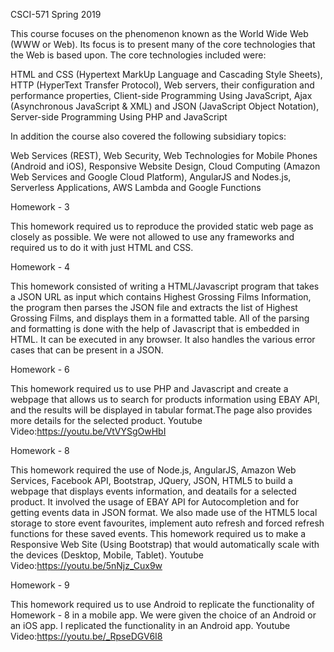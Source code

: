 CSCI-571 Spring 2019

This course focuses on the phenomenon known as the World Wide Web (WWW or Web). Its focus is to present many of the core technologies that the Web is based upon. The core technologies included were:

HTML and CSS (Hypertext MarkUp Language and Cascading Style Sheets), HTTP (HyperText Transfer Protocol), Web servers, their configuration and performance properties, Client-side Programming Using JavaScript, Ajax (Asynchronous JavaScript & XML) and JSON (JavaScript Object Notation), Server-side Programming Using PHP and JavaScript

In addition the course also covered the following subsidiary topics:

Web Services (REST), Web Security, Web Technologies for Mobile Phones (Android and iOS), Responsive Website Design, Cloud Computing (Amazon Web Services and Google Cloud Platform), AngularJS and Nodes.js, Serverless Applications, AWS Lambda and Google Functions

Homework - 3 

This homework required us to reproduce the provided static web page as closely as possible. We were not allowed to use any frameworks and required us to do it with just HTML and CSS.

Homework - 4 

This homework consisted of writing a HTML/Javascript program that takes a JSON URL as input which contains Highest Grossing Films Information, the program then parses the JSON file and extracts the list of Highest Grossing Films, and displays them in a formatted table. All of the parsing and formatting is done with the help of Javascript that is embedded in HTML. It can be executed in any browser. It also handles the various error cases that can be present in a JSON.

Homework - 6 

This homework required us to use PHP and Javascript and create a webpage that allows us to search for products information using EBAY API, and the results will be displayed in tabular format.The page also provides more details for the selected product.
Youtube Video:https://youtu.be/VtVYSgOwHbI

Homework - 8 

This homework required the use of Node.js, AngularJS, Amazon Web Services, Facebook API, Bootstrap, JQuery, JSON, HTML5 to build a webpage that displays events information, and deatails for a selected product. It involved the usage of EBAY API for Autocompletion and for getting events data in JSON format. We also made use of the HTML5 local storage to store event favourites, implement auto refresh and forced refresh functions for these saved events. This homework required us to make a Responsive Web Site (Using Bootstrap) that would automatically scale with the devices (Desktop, Mobile, Tablet).
Youtube Video:https://youtu.be/5nNjz_Cux9w

Homework - 9

This homework required us to use Android to replicate the functionality of Homework - 8 in a mobile app. We were given the choice of an Android or an iOS app. I replicated the functionality in an Android app.
Youtube Video:https://youtu.be/_RpseDGV6I8
